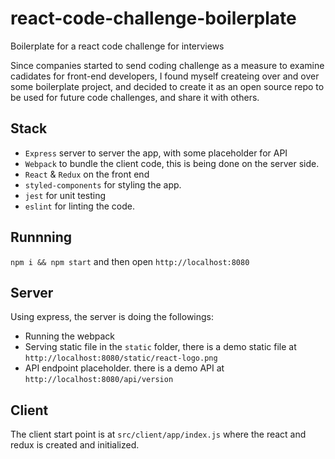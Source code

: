 # react-code-challenge-boilerplate
Boilerplate for a react code challenge for interviews

Since companies started to send coding challenge as a measure to examine cadidates for front-end developers, I found myself
createing over and over some boilerplate project, and decided to create it as an open source repo to be used for future
code challenges, and share it with others. 

## Stack
- `Express` server to server the app, with some placeholder for API 
- `Webpack` to bundle the client code, this is being done on the server side. 
- `React` & `Redux` on the front end 
- `styled-components` for styling the app. 
- `jest` for unit testing
- `eslint` for linting the code. 

## Runnning
`npm i && npm start` and then open `http://localhost:8080`

## Server
Using express, the server is doing the followings:
- Running the webpack 
- Serving static file in the `static` folder, there is a demo static file at `http://localhost:8080/static/react-logo.png`
- API endpoint placeholder. there is a demo API at `http://localhost:8080/api/version`

## Client
The client start point is at `src/client/app/index.js` where the react and redux is created and initialized.
 
